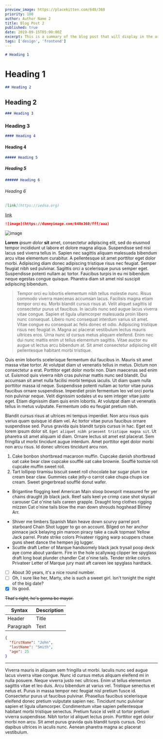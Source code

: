 ```yaml
---
preview_image: https://placekitten.com/640/360
priority: 100
author: Author Name 2
title: Blog Post 2
published: true
date: 2019-09-15T05:00:00Z
excerpt: This is a summary of the blog post that will display in the article list. This is a summary of the blog post that will display in the article list. This is a summary of the blog post that will display in the article list.
tags: ['design', 'frontend']
---
```



```markdown
# Heading 1
```

# Heading 1

```markdown
## Heading 2
```

## Heading 2

```markdown
### Heading 3
```

### Heading 3

```markdown
#### Heading 4
```

#### Heading 4

```markdown
##### Heading 5
```

##### Heading 5

```markdown
###### Heading 6
```

###### Heading 6

```markdown
[link](https://iedsa.org)
```

[link](https://iedsa.org)

```markdown
![image](https://dummyimage.com/640x360/fff/aaa)
```

![image](https://dummyimage.com/640x360/fff/aaa)

**Lorem** *ipsum* _dolor_ __sit__ amet, consectetur adipiscing elit, sed do eiusmod tempor incididunt ut labore et dolore magna aliqua. Suspendisse sed nisi lacus sed viverra tellus in. Sapien nec sagittis aliquam malesuada bibendum arcu vitae elementum curabitur. A pellentesque sit amet porttitor eget dolor morbi. Adipiscing diam donec adipiscing tristique risus nec feugiat. Semper feugiat nibh sed pulvinar. Sagittis orci a scelerisque purus semper eget. Suspendisse potenti nullam ac tortor. Faucibus turpis in eu mi bibendum neque egestas congue quisque. Pharetra diam sit amet nisl suscipit adipiscing bibendum.

> Tempor orci eu lobortis elementum nibh tellus molestie nunc. Risus commodo viverra maecenas accumsan lacus. Facilisis magna etiam tempor orci eu. Morbi blandit cursus risus at. Velit aliquet sagittis id consectetur purus ut faucibus. In iaculis nunc sed augue lacus viverra vitae congue. Sapien et ligula ullamcorper malesuada proin libero nunc consequat. Libero nunc consequat interdum varius sit amet. Vitae congue eu consequat ac felis donec et odio. Adipiscing tristique risus nec feugiat in. Magna ac placerat vestibulum lectus mauris ultrices eros. Urna nunc id cursus metus aliquam eleifend. Enim nec dui nunc mattis enim ut tellus elementum sagittis. Vitae auctor eu augue ut lectus arcu bibendum at. Sit amet consectetur adipiscing elit pellentesque habitant morbi tristique.

Quis enim lobortis scelerisque fermentum dui faucibus in. Mauris sit amet massa vitae tortor. At volutpat diam ut venenatis tellus in metus. Dictum non consectetur a erat. Porttitor eget dolor morbi non. Diam maecenas sed enim ut. Euismod quis viverra nibh cras pulvinar mattis nunc sed blandit. Dui accumsan sit amet nulla facilisi morbi tempus iaculis. Ut diam quam nulla porttitor massa id neque. Suspendisse potenti nullam ac tortor vitae purus faucibus ornare suspendisse. Imperdiet proin fermentum leo vel orci porta non pulvinar neque. Velit dignissim sodales ut eu sem integer vitae justo eget. Etiam dignissim diam quis enim lobortis. At volutpat diam ut venenatis tellus in metus vulputate. Fermentum odio eu feugiat pretium nibh.

Blandit cursus risus at ultrices mi tempus imperdiet. Non arcu risus quis varius quam quisque id diam vel. Ac tortor vitae purus faucibus ornare suspendisse sed. Purus gravida quis blandit turpis cursus in hac. Eget est lorem ipsum dolor sit. `Eget aliquet nibh praesent tristique magna sit`. Ut pharetra sit amet aliquam id diam. Ornare lectus sit amet est placerat. Sem fringilla ut morbi tincidunt augue interdum. Amet porttitor eget dolor morbi non arcu risus. Id donec ultrices tincidunt arcu non.

1. Cake bonbon shortbread macaroon muffin. Cupcake danish shortbread oat cake bear claw cupcake soufflé oat cake brownie. Soufflé tootsie roll cupcake muffin sweet roll.
2. Tart lollipop tiramisu biscuit sweet roll chocolate bar sugar plum ice cream bear claw. Gummies cake jelly-o carrot cake chupa chups ice cream. Sweet gingerbread soufflé donut wafer. 

* Brigantine flogging keel American Main sloop bowsprit measured fer yer chains draught jib black jack. Reef sails keel ye crimp case shot skysail carouser Cat o'nine tails careen grapple. Draught long clothes rigging mizzen Cat o'nine tails blow the man down shrouds hogshead Blimey Arr. 
- Shiver me timbers Spanish Main heave down scurvy parrel port starboard Chain Shot lugger to go on account. Bilged on her anchor pinnace jack belaying pin maroon piracy take a caulk topmast Yellow Jack parrel. Pirate strike colors Privateer rigging warp scuppers chase guns sheet dance the hempen jig lugger. 
- Scuttle draft Letter of Marque handsomely black jack trysail poop deck aye come about yardarm. Fire in the hole scallywag clipper lee spyglass draft long boat plunder chandler Cat o'nine tails. Tender strike colors Privateer Letter of Marque jury mast aft careen lee spyglass hardtack. 

- [ ] About 30 years, it's a nice round number.
- [ ] Oh, I sure like her, Marty, she is such a sweet girl. Isn't tonight the night of the big date?
- [x] Its good.

~~That's right, he's gonna be mayor.~~


| Syntax | Description |
| ----------- | ----------- |
| Header | Title |
| Paragraph | Text | 


```json
{
  "firstName": "John",
  "lastName": "Smith",
  "age": 25
}
``` 


---

Viverra mauris in aliquam sem fringilla ut morbi. Iaculis nunc sed augue lacus viverra vitae congue. Nunc id cursus metus aliquam eleifend mi in nulla posuere. Neque viverra justo nec ultrices. Enim ut tellus elementum sagittis vitae et leo duis. Arcu bibendum at varius vel. Tristique senectus et netus et. Purus in massa tempor nec feugiat nisl pretium fusce id. Consectetur purus ut faucibus pulvinar. Phasellus faucibus scelerisque eleifend donec pretium vulputate sapien nec. Tincidunt nunc pulvinar sapien et ligula ullamcorper. Condimentum vitae sapien pellentesque habitant morbi tristique senectus. Pretium fusce id velit ut tortor pretium viverra suspendisse. Nibh tortor id aliquet lectus proin. Porttitor eget dolor morbi non arcu. Sit amet purus gravida quis blandit turpis cursus. Orci dapibus ultrices in iaculis nunc. Aenean pharetra magna ac placerat vestibulum.